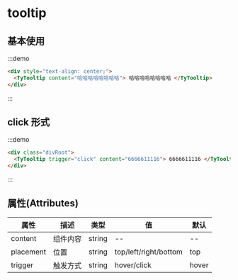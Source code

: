 # tooltip

## 基本使用

:::demo

```html
<div style="text-align: center;">
  <TyTooltip content="哈哈哈哈哈哈哈哈"> 哈哈哈哈哈哈哈哈 </TyTooltip>
</div>
```
:::

## click 形式

:::demo

```html
<div class="divRoot">
  <TyTooltip trigger="click" content="6666611116"> 6666611116 </TyTooltip>
</div>
```

:::

## 属性(Attributes)

<div class="listTb">

| 属性      | 描述     | 类型   | 值                    | 默认  |
| --------- | -------- | ------ | --------------------- | ----- |
| content   | 组件内容 | string | --                    | --    |
| placement | 位置     | string | top/left/right/bottom | top   |
| trigger   | 触发方式 | string | hover/click           | hover |

</div>
